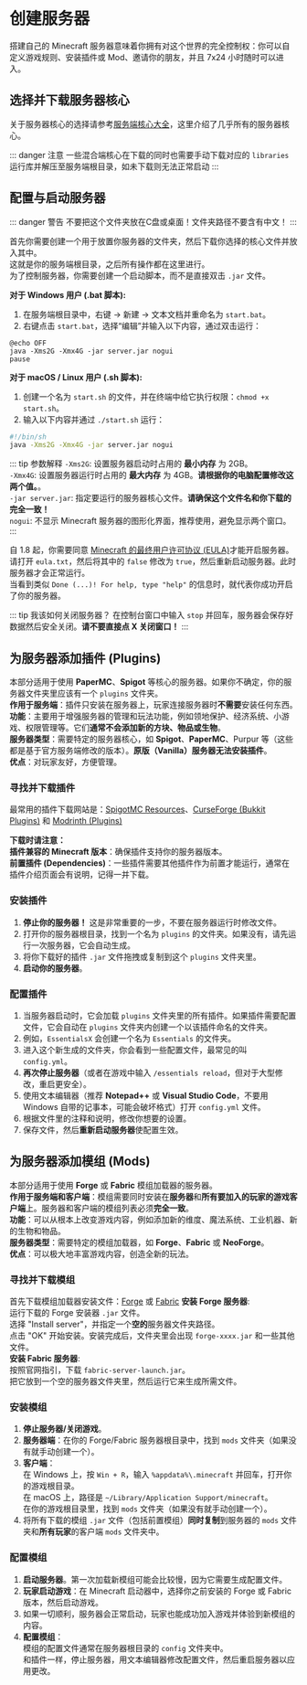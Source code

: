 # 创建服务器

搭建自己的 Minecraft 服务器意味着你拥有对这个世界的完全控制权：你可以自定义游戏规则、安装插件或 Mod、邀请你的朋友，并且 7x24 小时随时可以进入。

## 选择并下载服务器核心

关于服务器核心的选择请参考[服务端核心大全](./1.SelectCore.md)，这里介绍了几乎所有的服务器核心。

::: danger 注意
一些混合端核心在下载的同时也需要手动下载对应的 `libraries` 运行库并解压至服务端根目录，如未下载则无法正常启动
:::

## 配置与启动服务器

::: danger 警告
不要把这个文件夹放在C盘或桌面！文件夹路径不要含有中文！
:::

首先你需要创建一个用于放置你服务器的文件夹，然后下载你选择的核心文件并放入其中。  
这就是你的服务端根目录，之后所有操作都在这里进行。  
为了控制服务器，你需要创建一个启动脚本，而不是直接双击 `.jar` 文件。

**对于 Windows 用户 (.bat 脚本):**

1. 在服务端根目录中，右键 -> 新建 -> 文本文档并重命名为 `start.bat`。
2. 右键点击 `start.bat`，选择“编辑”并输入以下内容，通过双击运行：

```batch
@echo OFF
java -Xms2G -Xmx4G -jar server.jar nogui
pause
```

**对于 macOS / Linux 用户 (.sh 脚本):**

1. 创建一个名为 `start.sh` 的文件，并在终端中给它执行权限：`chmod +x start.sh`。
2. 输入以下内容并通过 `./start.sh` 运行：

```sh
#!/bin/sh
java -Xms2G -Xmx4G -jar server.jar nogui
```

::: tip 参数解释
`-Xms2G`: 设置服务器启动时占用的 **最小内存** 为 2GB。  
`-Xmx4G`: 设置服务器运行时占用的 **最大内存** 为 4GB。**请根据你的电脑配置修改这两个值。**。  
`-jar server.jar`: 指定要运行的服务器核心文件。**请确保这个文件名和你下载的完全一致！**  
`nogui`: 不显示 Minecraft 服务器的图形化界面，推荐使用，避免显示两个窗口。
:::

自 1.8 起，你需要同意 [Minecraft 的最终用户许可协议 (EULA)](https://account.mojang.com/documents/minecraft_eula)才能开启服务器。  
请打开 `eula.txt`，然后将其中的 `false` 修改为 `true`，然后重新启动服务器。此时服务器才会正常运行。  
当看到类似 `Done (...)! For help, type "help"` 的信息时，就代表你成功开启了你的服务器。  

::: tip 我该如何关闭服务器？
在控制台窗口中输入 `stop` 并回车，服务器会保存好数据然后安全关闭。**请不要直接点 X 关闭窗口！**
:::

## 为服务器添加插件 (Plugins)

本部分适用于使用 **PaperMC**、**Spigot** 等核心的服务器。如果你不确定，你的服务器文件夹里应该有一个 `plugins` 文件夹。  
**作用于服务端**：插件只安装在服务器上，玩家连接服务器时**不需要**安装任何东西。  
**功能**：主要用于增强服务器的管理和玩法功能，例如领地保护、经济系统、小游戏、权限管理等。它们**通常不会添加新的方块、物品或生物**。  
**服务器类型**：需要特定的服务器核心，如 **Spigot**、**PaperMC**、Purpur 等（这些都是基于官方服务端修改的版本）。**原版（Vanilla）服务器无法安装插件**。  
**优点**：对玩家友好，方便管理。

### 寻找并下载插件

最常用的插件下载网站是：[SpigotMC Resources](https://www.spigotmc.org/resources/)、[CurseForge (Bukkit Plugins)](https://www.curseforge.com/minecraft/bukkit-plugins) 和 [Modrinth (Plugins)](https://modrinth.com/plugins)

**下载时请注意：**  
**插件兼容的 Minecraft 版本**：确保插件支持你的服务器版本。  
**前置插件 (Dependencies)**：一些插件需要其他插件作为前置才能运行，通常在插件介绍页面会有说明，记得一并下载。

### 安装插件

1. **停止你的服务器！** 这是非常重要的一步，不要在服务器运行时修改文件。
2. 打开你的服务器根目录，找到一个名为 `plugins` 的文件夹。如果没有，请先运行一次服务器，它会自动生成。
3. 将你下载好的插件 `.jar` 文件拖拽或复制到这个 `plugins` 文件夹里。
4. **启动你的服务器**。

### 配置插件

1. 当服务器启动时，它会加载 `plugins` 文件夹里的所有插件。如果插件需要配置文件，它会自动在 `plugins` 文件夹内创建一个以该插件命名的文件夹。
2. 例如，`EssentialsX` 会创建一个名为 `Essentials` 的文件夹。
3. 进入这个新生成的文件夹，你会看到一些配置文件，最常见的叫 `config.yml`。
4. **再次停止服务器**（或者在游戏中输入 `/essentials reload`，但对于大型修改，重启更安全）。
5. 使用文本编辑器（推荐 **Notepad++** 或 **Visual Studio Code**，不要用 Windows 自带的记事本，可能会破坏格式）打开 `config.yml` 文件。
6. 根据文件里的注释和说明，修改你想要的设置。
7. 保存文件，然后**重新启动服务器**使配置生效。

## 为服务器添加模组 (Mods)

本部分适用于使用 **Forge** 或 **Fabric** 模组加载器的服务器。  
**作用于服务端和客户端**：模组需要同时安装在**服务器**和**所有要加入的玩家的游戏客户端**上。服务器和客户端的模组列表必须**完全一致**。  
**功能**：可以从根本上改变游戏内容，例如添加新的维度、魔法系统、工业机器、新的生物和物品。  
**服务器类型**：需要特定的模组加载器，如 **Forge**、**Fabric** 或 **NeoForge**。  
**优点**：可以极大地丰富游戏内容，创造全新的玩法。

### 寻找并下载模组

首先下载模组加载器安装文件：[Forge](https://files.minecraftforge.net/net/minecraftforge/forge/) 或 [Fabric](https://fabricmc.net/use/server/)
**安装 Forge 服务器**:  
运行下载的 Forge 安装器 `.jar` 文件。  
选择 "Install server"，并指定一个**空的**服务器文件夹路径。  
点击 "OK" 开始安装。安装完成后，文件夹里会出现 `forge-xxxx.jar` 和一些其他文件。  
**安装 Fabric 服务器**:  
按照官网指引，下载 `fabric-server-launch.jar`。  
把它放到一个空的服务器文件夹里，然后运行它来生成所需文件。

### 安装模组

1. **停止服务器/关闭游戏**。
2. **服务器端**：在你的 Forge/Fabric 服务器根目录中，找到 `mods` 文件夹（如果没有就手动创建一个）。
3. **客户端**：  
在 Windows 上，按 `Win + R`，输入 `%appdata%\.minecraft` 并回车，打开你的游戏根目录。  
在 macOS 上，路径是 `~/Library/Application Support/minecraft`。  
在你的游戏根目录里，找到 `mods` 文件夹（如果没有就手动创建一个）。
4. 将所有下载的模组 `.jar` 文件（包括前置模组）**同时复制**到服务器的 `mods` 文件夹和**所有玩家**的客户端 `mods` 文件夹中。

### 配置模组

1. **启动服务器**。第一次加载新模组可能会比较慢，因为它需要生成配置文件。
2. **玩家启动游戏**：在 Minecraft 启动器中，选择你之前安装的 Forge 或 Fabric 版本，然后启动游戏。
3. 如果一切顺利，服务器会正常启动，玩家也能成功加入游戏并体验到新模组的内容。
4. **配置模组**：  
模组的配置文件通常在服务器根目录的 `config` 文件夹中。  
和插件一样，停止服务器，用文本编辑器修改配置文件，然后重启服务器以应用更改。
